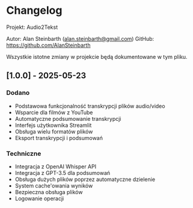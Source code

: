 # Changelog

Projekt: Audio2Tekst

Autor: Alan Steinbarth (alan.steinbarth@gmail.com)
GitHub: https://github.com/AlanSteinbarth

Wszystkie istotne zmiany w projekcie będą dokumentowane w tym pliku.

## [1.0.0] - 2025-05-23

### Dodano
- Podstawowa funkcjonalność transkrypcji plików audio/video
- Wsparcie dla filmów z YouTube
- Automatyczne podsumowanie transkrypcji
- Interfejs użytkownika Streamlit
- Obsługa wielu formatów plików
- Eksport transkrypcji i podsumowań

### Techniczne
- Integracja z OpenAI Whisper API
- Integracja z GPT-3.5 dla podsumowań
- Obsługa dużych plików poprzez automatyczne dzielenie
- System cache'owania wyników
- Bezpieczna obsługa plików
- Logowanie operacji

